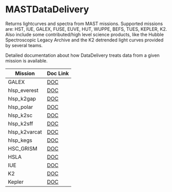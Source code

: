 MASTDataDelivery
==========
Returns lightcurves and spectra from MAST missions.  Supported missions are: HST, IUE, GALEX, FUSE, EUVE, HUT, WUPPE, BEFS, TUES, KEPLER, K2.  Also include some contributed/high level science products, like the Hubble Spectroscopic Legacy Archive and the K2 detrended light curves provided by several teams.

Detailed documentation about how DataDelivery treats data from a given mission is available.

| Mission           | Doc Link |
| -------           | -------- |
| GALEX             | [DOC](docs/doc_galex.md) |
| hlsp_everest      | [DOC](docs/doc_hlsp_everest.md) |
| hlsp_k2gap        | [DOC](docs/doc_hlsp_k2gap.md) |
| hlsp_polar        | [DOC](docs/doc_hlsp_polar.md) |
| hlsp_k2sc         | [DOC](docs/doc_hlsp_k2sc.md) |
| hlsp_k2sff        | [DOC](docs/doc_hlsp_k2sff.md) |
| hlsp_k2varcat     | [DOC](docs/doc_hlsp_k2varcat.md) |
| hlsp_kegs         | [DOC](docs/doc_hlsp_kegs.md) |
| HSC_GRISM         | [DOC](docs/doc_hsc_grism.md) |
| HSLA              | [DOC](docs/doc_hsla.md) |
| IUE               | [DOC](docs/doc_iue.md) |
| K2                | [DOC](docs/doc_k2.md) |
| Kepler            | [DOC](docs/doc_kepler.md) |
